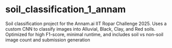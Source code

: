 # soil_classification_1_annam
Soil classification project for the Annam.ai IIT Ropar Challenge 2025. Uses a custom CNN to classify images into Alluvial, Black, Clay, and Red soils. Optimized for high F1-score, minimal runtime, and includes soil vs non-soil image count and submission generation
